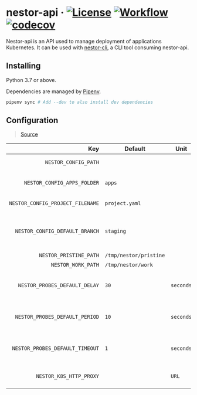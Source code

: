 # nestor-api · [![License](https://img.shields.io/badge/License-Apache%202.0-blue.svg)](https://github.com/ChauffeurPrive/nestor-api/blob/master/LICENSE) [![Workflow](https://github.com/ChauffeurPrive/nestor-api/workflows/ci/badge.svg?branch=master)](https://github.com/ChauffeurPrive/nestor-api/actions?query=workflow%3Aci+branch%3Amaster) [![codecov](https://codecov.io/gh/ChauffeurPrive/nestor-api/branch/master/graph/badge.svg)](https://codecov.io/gh/ChauffeurPrive/nestor-api)

Nestor-api is an API used to manage deployment of applications Kubernetes. It can be used with [nestor-cli](https://github.com/ChauffeurPrive/nestor-cli), a CLI tool consuming nestor-api.

## Installing

Python 3.7 or above.

Dependencies are managed by [Pipenv](https://github.com/pypa/pipenv).

```bash
pipenv sync # Add --dev to also install dev dependencies
```

## Configuration

> [Source](./nestor_api/config/config.py)

|                              Key | Default                | Unit      | Comment                                                     |
| -------------------------------: | ---------------------- | --------- | ----------------------------------------------------------- |
|             `NESTOR_CONFIG_PATH` |                        |           | Configuration path                                          |
|      `NESTOR_CONFIG_APPS_FOLDER` | `apps`                 |           | The application config folder                               |
| `NESTOR_CONFIG_PROJECT_FILENAME` | `project.yaml`         |           | The project config file                                     |
|   `NESTOR_CONFIG_DEFAULT_BRANCH` | `staging`              |           | The branch to use by default when reading the configuration |
|           `NESTOR_PRISTINE_PATH` | `/tmp/nestor/pristine` |           | Pristine path                                               |
|               `NESTOR_WORK_PATH` | `/tmp/nestor/work`     |           | Work path                                                   |
|    `NESTOR_PROBES_DEFAULT_DELAY` | `30`                   | `seconds` | Default delay for probes if not configured                  |
|   `NESTOR_PROBES_DEFAULT_PERIOD` | `10`                   | `seconds` | Default period for probes if not configured                 |
|  `NESTOR_PROBES_DEFAULT_TIMEOUT` | `1`                    | `seconds` | Default timeout for probes if not configured                |
|          `NESTOR_K8S_HTTP_PROXY` |                        | `URL`     | The kubernetes HTTP_PROXY                                   |
